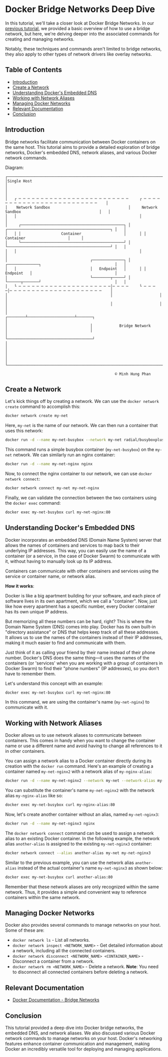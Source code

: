 # Docker Bridge Networks Deep Dive 

In this tutorial, we'll take a closer look at Docker Bridge Networks. In our [previous tutorial](/docker-certified-associate/05-docker-networking/02-built-in-network-drivers/README.md), we provided a basic overview of how to use a bridge network, but here, we're delving deeper into the associated commands for creating and managing networks.

Notably, these techniques and commands aren't limited to bridge networks, they also apply to other types of network drivers like overlay networks.

## Table of Contents

- [Introduction](#introduction)
- [Create a Network](#create-a-network)
- [Understanding Docker's Embedded DNS](#understanding-dockers-embedded-dns)
- [Working with Network Aliases](#working-with-network-aliases)
- [Managing Docker Networks](#managing-docker-networks)
- [Relevant Documentation](#relevant-documentation)
- [Conclusion](#conclusion)

## Introduction

Bridge networks facilitate communication between Docker containers on the same host. This tutorial aims to provide a detailed exploration of bridge networks, Docker's embedded DNS, network aliases, and various Docker network commands.

Diagram:

```plaintext
┌──────────────────────────────────────────────────────────────────────────────────────────────────────────────────┐
│Single Host                                                                                                       │
│                                                                                                                  │
│   ┌ ─ ─ ─ ─ ─ ─ ─ ─ ─ ─ ─ ─ ─ ─ ─ ─ ─ ─ ─ ─ ─ ─ ─ ─ ─     ┌ ─ ─ ─ ─ ─ ─ ─ ─ ─ ─ ─ ─ ─ ─ ─ ─ ─ ─ ─ ─ ─ ─ ─ ─ ─    │
│    Network Sandbox                                   │     Network Sandbox                                   │   │
│   │                                                       │                                                      │
│     ┌──────────────────────────────────────────────┐ │      ┌──────────────────────────────────────────────┐ │   │
│   │ │                  Container                   │      │ │                  Container                   │     │
│     └──────────────────────────────────────────────┘ │      └──────────────────────────────────────────────┘ │   │
│   │                                                       │                                                      │
│                                     ┌──────────────┐ │      ┌──────────────┐                                 │   │
│   │                                 │   Endpoint   │      │ │   Endpoint   │                                     │
│                                     └────────┬─────┘ │      └──────┬───────┘                                 │   │
│   └ ─ ─ ─ ─ ─ ─ ─ ─ ─ ─ ─ ─ ─ ─ ─ ─ ─ ─ ─ ─ ─│─ ─ ─ ─     └ ─ ─ ─ ─│─ ─ ─ ─ ─ ─ ─ ─ ─ ─ ─ ─ ─ ─ ─ ─ ─ ─ ─ ─ ─    │
│                                              │                     │                                             │
│                                              │                     │                                             │
│                                     ┌────────┴─────────────────────┴───────┐                                     │
│                                     │            Bridge Network            │                                     │
│                                     └──────────────────────────────────────┘                                     │
│                                                                                                                  │
│                                                                                                                  │
└──────────────────────────────────────────────────────────────────────────────────────────────────────────────────┘

                                                 © Minh Hung Phan
```

## Create a Network

Let's kick things off by creating a network. We can use the `docker network create` command to accomplish this:

```bash
docker network create my-net
```

Here, `my-net` is the name of our network. We can then run a container that uses this network:

```bash
docker run -d --name my-net-busybox --network my-net radial/busyboxplus:curl sleep 3600
```

This command runs a simple busybox container (`my-net-busybox`) on the `my-net` network. We can similarly run an nginx container:

```bash
docker run -d --name my-net-nginx nginx
```

Now, to connect the nginx container to our network, we can use `docker network connect`:

```bash
docker network connect my-net my-net-nginx
```

Finally, we can validate the connection between the two containers using the `docker exec` command:

```bash
docker exec my-net-busybox curl my-net-nginx:80
```

## Understanding Docker's Embedded DNS

Docker incorporates an embedded DNS (Domain Name System) server that allows the names of containers and services to map back to their underlying IP addresses. This way, you can easily use the name of a container (or a service, in the case of Docker Swarm) to communicate with it, without having to manually look up its IP address.

Containers can communicate with other containers and services using the service or container name, or network alias.

**How it works**:

Docker is like a big apartment building for your software, and each piece of software lives in its own apartment, which we call a "container". Now, just like how every apartment has a specific number, every Docker container has its own unique IP address.

But memorizing all these numbers can be hard, right? This is where the Domain Name System (DNS) comes into play. Docker has its own built-in "directory assistance" or DNS that helps keep track of all these addresses. It allows us to use the names of the containers instead of their IP addresses, making it much easier to find and communicate with them. 

Just think of it as calling your friend by their name instead of their phone number. Docker's DNS does the same thing—it uses the names of the containers (or 'services' when you are working with a group of containers in Docker Swarm) to find their "phone numbers" (IP addresses), so you don't have to remember them.

Let's understand this concept with an example:

```bash
docker exec my-net-busybox curl my-net-nginx:80
```

In this command, we are using the container's name (`my-net-nginx`) to communicate with it.

## Working with Network Aliases

Docker allows us to use network aliases to communicate between containers. This comes in handy when you want to change the container name or use a different name and avoid having to change all references to it in other containers.

You can assign a network alias to a Docker container directly during its creation with the `docker run` command. Here's an example of creating a container named `my-net-nginx2` with a network alias of `my-nginx-alias`:

```bash
docker run -d --name my-net-nginx2 --network my-net --network-alias my-nginx-alias nginx
```

You can substitute the container's name `my-net-nginx2` with the network alias `my-nginx-alias` like so:

```bash
docker exec my-net-busybox curl my-nginx-alias:80
```

Now, let's create another container without an alias, named `my-net-nginx3`:

```bash
docker run -d --name my-net-nginx3 nginx
```

The `docker network connect` command can be used to assign a network alias to an existing Docker container. In the following example, the network alias `another-alias` is assigned to the existing `my-net-nginx3` container:

```bash
docker network connect --alias another-alias my-net my-net-nginx3
```

Similar to the previous example, you can use the network alias `another-alias` instead of the actual container's name `my-net-nginx3` as shown below:

```bash
docker exec my-net-busybox curl another-alias:80
```

Remember that these network aliases are only recognized within the same network. Thus, it provides a simple and convenient way to reference containers within the same network.

## Managing Docker Networks

Docker also provides several commands to manage networks on your host. Some of these are:

- `docker network ls` - List all networks.
- `docker network inspect <NETWORK_NAME>` - Get detailed information about a network, including all the connected containers.
- `docker network disconnect <NETWORK_NAME> <CONTAINER_NAME>` - Disconnect a container from a network.
- `docker network rm <NETWORK_NAME>` - Delete a network. **Note**: You need to disconnect all connected containers before deleting a network.

## Relevant Documentation

- [Docker Documentation - Bridge Networks](https://docs.docker.com/network/bridge/)

## Conclusion

This tutorial provided a deep dive into Docker bridge networks, the embedded DNS, and network aliases. We also discussed various Docker network commands to manage networks on your host. Docker's networking features enhance container communication and management, making Docker an incredibly versatile tool for deploying and managing applications.


